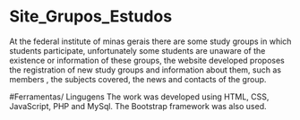 # Site_Grupos_Estudos
 At the federal institute of minas gerais there are some study groups in which students participate, unfortunately some students are unaware of the existence or information of these groups, the website developed proposes the registration of new study groups and information about them, such as members , the subjects covered, the news and contacts of the group.
 
#Ferramentas/ Lingugens
The work was developed using HTML, CSS, JavaScript, PHP and MySql. The Bootstrap framework was also used.
